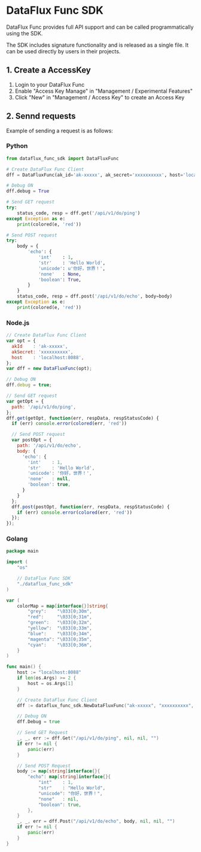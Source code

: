 # DataFlux Func SDK

DataFlux Func provides full API support and can be called programmatically using the SDK.

The SDK includes signature functionality and is released as a single file. It can be used directly by users in their projects.

## 1. Create a AccessKey

1. Login to your DataFlux Func
2. Enable "Access Key Manage" in "Management / Experimental Features"
3. Click "New" in "Management / Access Key" to create an Access Key

## 2. Sennd requests

Example of sending a request is as follows:

### Python

```python
from dataflux_func_sdk import DataFluxFunc

# Create DataFlux Func Client
dff = DataFluxFunc(ak_id='ak-xxxxx', ak_secret='xxxxxxxxxx', host='localhost:8088')

# Debug ON
dff.debug = True

# Send GET request
try:
    status_code, resp = dff.get('/api/v1/do/ping')
except Exception as e:
    print(colored(e, 'red'))

# Send POST request
try:
    body = {
        'echo': {
            'int'    : 1,
            'str'    : 'Hello World',
            'unicode': u'你好，世界！',
            'none'   : None,
            'boolean': True,
        }
    }
    status_code, resp = dff.post('/api/v1/do/echo', body=body)
except Exception as e:
    print(colored(e, 'red'))
```

### Node.js

```javascript
// Create DataFlux Func Client
var opt = {
  akId    : 'ak-xxxxx',
  akSecret: 'xxxxxxxxxx',
  host    : 'localhost:8088',
};
var dff = new DataFluxFunc(opt);

// Debug ON
dff.debug = true;

// Send GET request
var getOpt = {
  path: '/api/v1/do/ping',
};
dff.get(getOpt, function(err, respData, respStatusCode) {
  if (err) console.error(colored(err, 'red'))

  // Send POST request
  var postOpt = {
    path: '/api/v1/do/echo',
    body: {
      'echo': {
        'int'    : 1,
        'str'    : 'Hello World',
        'unicode': '你好，世界！',
        'none'   : null,
        'boolean': true,
      }
    }
  };
  dff.post(postOpt, function(err, respData, respStatusCode) {
    if (err) console.error(colored(err, 'red'))
  });
});
```

### Golang

```go
package main

import (
    "os"

    // DataFlux Func SDK
    "./dataflux_func_sdk"
)

var (
    colorMap = map[interface{}]string{
        "grey":    "\033[0;30m",
        "red":     "\033[0;31m",
        "green":   "\033[0;32m",
        "yellow":  "\033[0;33m",
        "blue":    "\033[0;34m",
        "magenta": "\033[0;35m",
        "cyan":    "\033[0;36m",
    }
)

func main() {
    host := "localhost:8088"
    if len(os.Args) >= 2 {
        host = os.Args[1]
    }

    // Create DataFlux Func Client
    dff := dataflux_func_sdk.NewDataFluxFunc("ak-xxxxx", "xxxxxxxxxx", host, 30, false)

    // Debug ON
    dff.Debug = true

    // Send GET Request
    _, _, err := dff.Get("/api/v1/do/ping", nil, nil, "")
    if err != nil {
        panic(err)
    }

    // Send POST Request
    body := map[string]interface{}{
        "echo": map[string]interface{}{
            "int"    : 1,
            "str"    : "Hello World",
            "unicode": "你好，世界！",
            "none"   : nil,
            "boolean": true,
        },
    }
    _, _, err = dff.Post("/api/v1/do/echo", body, nil, nil, "")
    if err != nil {
        panic(err)
    }
}
```